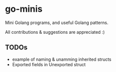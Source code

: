 # go-minis
Mini Golang programs, and useful Golang patterns.


All contributions & suggestions are appreciated :)

## TODOs
* example of naming & unamming inherited structs
* Exported fields in Unexported struct
